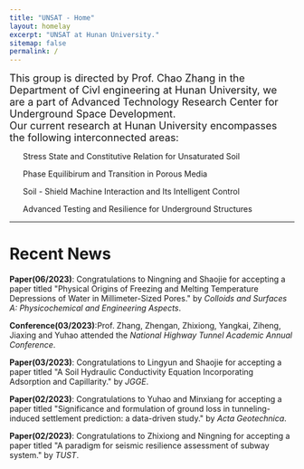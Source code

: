 ```yaml
---
title: "UNSAT - Home"
layout: homelay
excerpt: "UNSAT at Hunan University."
sitemap: false
permalink: /
---
```

<font size=4> This group is directed by Prof. Chao Zhang in the Department of Civl engineering at Hunan University, we are a part of Advanced Technology Research Center for Underground Space Development. </font>
<br>
<font size=4>Our current research at Hunan University encompasses the following interconnected areas:</font>
<ul >Stress State and Constitutive Relation for Unsaturated Soil</ul>
<ul >Phase Equilibirum and Transition in Porous Media</ul>
<ul >Soil - Shield Machine Interaction and Its Intelligent Control</ul>
<ul >Advanced Testing and Resilience for Underground Structures</ul>
<hr />

# Recent News

**Paper(06/2023)**: Congratulations to Ningning and Shaojie for accepting a paper titled "Physical Origins of Freezing and Melting Temperature Depressions of Water in Millimeter-Sized Pores." by *Colloids and Surfaces A: Physicochemical and Engineering Aspects*.

**Conference(03/2023)**:Prof. Zhang, Zhengan, Zhixiong, Yangkai, Ziheng, Jiaxing and Yuhao attended the *National Highway Tunnel Academic Annual Conference*.

**Paper(03/2023)**: Congratulations to Lingyun and Shaojie for accepting a paper titled "A Soil Hydraulic Conductivity Equation Incorporating Adsorption and Capillarity." by *JGGE*.

**Paper(02/2023)**: Congratulations to Yuhao and Minxiang for accepting a paper titled "Significance and formulation of ground loss in tunneling-induced settlement prediction: a data-driven study." by *Acta Geotechnica*.

**Paper(02/2023)**: Congratulations to Zhixiong and Ningning for accepting a paper titled "A paradigm for seismic resilience assessment of subway system." by *TUST*.


